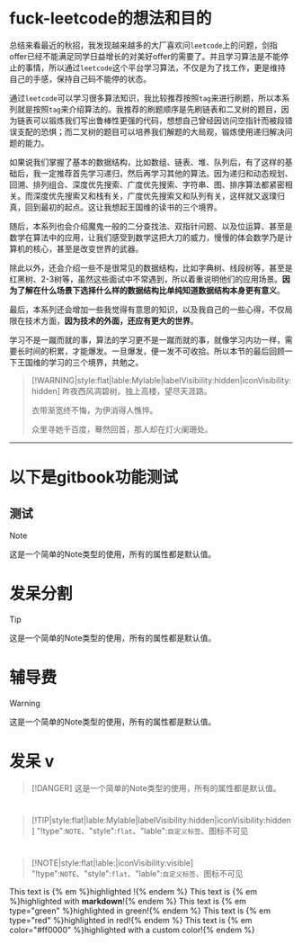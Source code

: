 # fuck-leetcode的想法和目的

总结来看最近的秋招，我发现越来越多的大厂喜欢问`leetcode`上的问题，剑指offer已经不能满足同学日益增长的对美好offer的需要了。并且学习算法是不能停止的事情，所以通过`leetcode`这个平台学习算法，不仅是为了找工作，更是维持自己的手感，保持自己码不能停的状态。

通过`leetcode`可以学习很多算法知识，我比较推荐按照`tag`来进行刷题，所以本系列就是按照`tag`来介绍算法的。我推荐的刷题顺序是先刷链表和二叉树的题目，因为链表可以锻炼我们写出鲁棒性更强的代码，想想自己曾经因访问空指针而被段错误支配的恐惧；而二叉树的题目可以培养我们解题的大局观，锻炼使用递归解决问题的能力。

如果说我们掌握了基本的数据结构，比如数组、链表、堆、队列后，有了这样的基础后，我一定推荐首先学习递归，然后再学习其他的算法。因为递归和动态规划、回溯、排列组合、深度优先搜索、广度优先搜索、字符串、图、排序算法都紧密相关。而深度优先搜索又和栈有关，广度优先搜索又和队列有关，这样就又返璞归真，回到最初的起点。这让我想起王国维的读书的三个境界。


随后，本系列也会介绍魔鬼一般的二分查找法、双指针问题、以及位运算、甚至是数学在算法中的应用，让我们感受到数学这把大刀的威力，慢慢的体会数学乃是计算机的核心，甚至是改变世界的武器。

除此以外，还会介绍一些不是很常见的数据结构，比如字典树、线段树等，甚至是红黑树、2-3树等，虽然这些面试中不常遇到，所以着重说明他们的应用场景。**因为了解在什么场景下选择什么样的数据结构比单纯知道数据结构本身更有意义**。

最后，本系列还会增加一些我觉得有意思的知识，以及我自己的一些心得，不仅局限在技术方面，**因为技术的外面，还应有更大的世界**。


学习不是一蹴而就的事，算法的学习更不是一蹴而就的事，就像学习内功一样，需要长时间的积累，才能爆发。一旦爆发，便一发不可收拾。所以本节的最后回顾一下王国维的学习的三个境界，共勉之。

> [!WARNING|style:flat|lable:Mylable|labelVisibility:hidden|iconVisibility:hidden]
> 昨夜西风凋碧树。独上高楼，望尽天涯路。
> 
> 衣带渐宽终不悔，为伊消得人憔悴。
> 
> 众里寻她千百度，蓦然回首，那人却在灯火阑珊处。



---
# 以下是gitbook功能测试

## 测试
> [!NOTE]
> 这是一个简单的Note类型的使用，所有的属性都是默认值。

# 发呆分割
> [!TIP]
> 这是一个简单的Note类型的使用，所有的属性都是默认值。

# 辅导费
> [!WARNING]
> 这是一个简单的Note类型的使用，所有的属性都是默认值。

# 发呆 v

> [!DANGER]
> 这是一个简单的Note类型的使用，所有的属性都是默认值。

# 
> [!TIP|style:flat|lable:Mylable|labelVisibility:hidden|iconVisibility:hidden]
> "!type":`NOTE`、"style":`flat`、"lable":`自定义标签`、图标不可见


# 
> [!NOTE|style:flat|lable:|iconVisibility:visible]
> "!type":`NOTE`、"style":`flat`、"lable":`自定义标签`、图标不可见


  This text is {% em %}highlighted !{% endem %}
  This text is {% em %}highlighted with **markdown**!{% endem %}
  This text is {% em type="green" %}highlighted in green!{% endem %}
  This text is {% em type="red" %}highlighted in red!{% endem %}
  This text is {% em color="#ff0000" %}highlighted with a custom color!{% endem %}